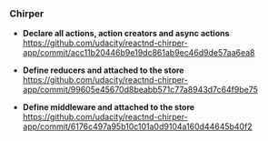 ### Chirper

- **Declare all actions, action creators and async actions**
  https://github.com/udacity/reactnd-chirper-app/commit/acc11b20446b9e19dc861ab9ec46d9de57aa6ea8

- **Define reducers and attached to the store**
  https://github.com/udacity/reactnd-chirper-app/commit/99605e45670d8beabb571c77a8943d7c64f9be75

- **Define middleware and attached to the store**
  https://github.com/udacity/reactnd-chirper-app/commit/6176c497a95b10c101a0d9104a160d44645b40f2

